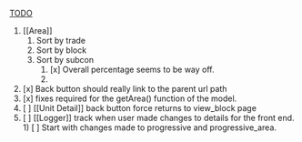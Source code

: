 [TODO](Todo.md)
1) [[Area]]
	1) Sort by trade
	2) Sort by block
	3) Sort by subcon
		1) [x] Overall percentage seems to be way off.
		2) 
2) [x] Back button should really link to the parent url path
3) [x] fixes required for the getArea() function of the model.
4) [ ] [[Unit Detail]] back button force returns to view_block page
5) [ ] [[Logger]] track when user made changes to details for the front end.
		1) [ ] Start with changes made to progressive and progressive_area.
